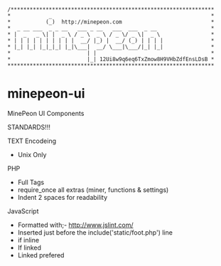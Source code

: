```
/****************************************************************
*            _                                                  *
*           (_)  http://minepeon.com                            *
*  _ __ ___  _ _ __   ___ _ __   ___  ___  _ __                 *
* |  _   _ \| |  _ \ / _ \  _ \ / _ \/ _ \|  _ \                *
* | | | | | | | | | |  __/ |_) |  __/ (_) | | | |               *
* |_| |_| |_|_|_| |_|\___|  __/ \___|\___/|_| |_|               *
*                        | |                                    *
*                        |_| 12Ui8w9q6eq6TxZmow8H9VHbZdfEnsLDsB *
*****************************************************************
```
minepeon-ui
===========

MinePeon UI Components


STANDARDS!!!

TEXT Encodeing

* Unix Only

PHP

* Full Tags
* require_once all extras (miner, functions & settings)
* Indent 2 spaces for readability

JavaScript

* Formatted with;- http://www.jslint.com/
* Inserted just before the include('static/foot.php') line
* <script type="text/javascript"></script> if inline 
* <script type="text/javascript" src="js/jquery.min.js"></script>
  If linked
* Linked prefered

